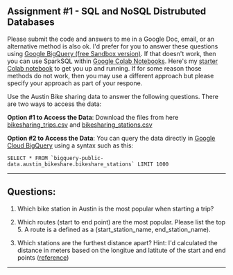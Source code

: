 ## Assignment #1 - SQL and NoSQL Distrubuted Databases

Please submit the code and answers to me in a Google Doc, email, or an alternative method is also ok. I'd prefer for you to answer these questions using [Google BigQuery (free Sandbox version)](https://console.cloud.google.com/bigquery). If that doesn't work, then you can use SparkSQL within [Google Colab Notebooks](https://colab.sandbox.google.com). Here's my [starter Colab notebook](https://github.com/zaratsian/iaa_2020/blob/master/session_02/pyspark_sql.ipynb) to get you up and running. If for some reason those methods do not work, then you may use a different approach but please specify your approach as part of your respone. 

Use the Austin Bike sharing data to answer the following questions. There are two ways to access the data:

**Option #1 to Access the Data**: Download the files from here [bikesharing_trips.csv](https://raw.githubusercontent.com/zaratsian/iaa_2020/master/data/bikeshare_trips.csv) and [bikesharing_stations.csv](https://raw.githubusercontent.com/zaratsian/iaa_2020/master/data/bikeshare_stations.csv)

**Option #2 to Access the Data**: You can query the data directly in [Google Cloud BigQuery](https://console.cloud.google.com/bigquery) using a syntax such as this:

```
SELECT * FROM `bigquery-public-data.austin_bikeshare.bikeshare_stations` LIMIT 1000
```

-----------------


## **Questions:**

1. Which bike station in Austin is the most popular when starting a trip?


2. Which routes (start to end point) are the most popular. Please list the top 5. A route is a defined as a (start_station_name, end_station_name).


3. Which stations are the furthest distance apart? Hint: I'd calculated the distance in meters based on the longitue and latitute of the start and end points ([reference](https://cloud.google.com/bigquery/docs/reference/standard-sql/geography_functions))


-----------------
